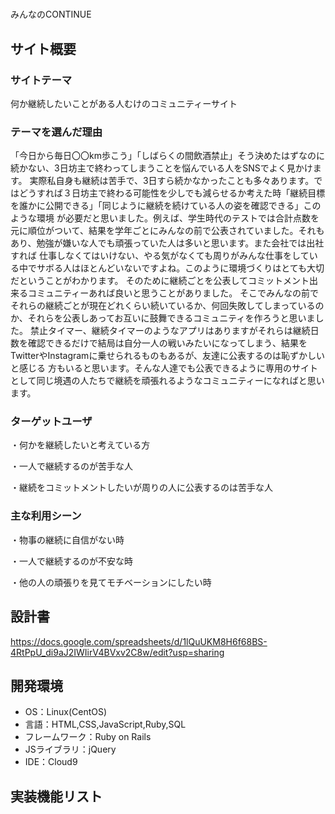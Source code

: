 # <!--ここにアプリ名を入力-->
 みんなのCONTINUE
## サイト概要
### サイトテーマ
<!--何を『目的』とし、どのような『分類』なのかを簡潔に書く-->
 何か継続したいことがある人むけのコミュニティーサイト
### テーマを選んだ理由
<!--なぜこのようなテーマにしたかを説明する-->
​「今日から毎日〇〇km歩こう」「しばらくの間飲酒禁止」そう決めたはずなのに続かない、3日坊主で終わってしまうことを悩んでいる人をSNSでよく見かけます。
実際私自身も継続は苦手で、3日すら続かなかったことも多々あります。ではどうすれば３日坊主で終わる可能性を少しでも減らせるか考えた時「継続目標を誰かに公開できる」「同じように継続を続けている人の姿を確認できる」このような環境
が必要だと思いました。例えば、学生時代のテストでは合計点数を元に順位がついて、結果を学年ごとにみんなの前で公表されていました。それもあり、勉強が嫌いな人でも頑張っていた人は多いと思います。また会社では出社すれば
仕事しなくてはいけない、やる気がなくても周りがみんな仕事をしている中でサボる人はほとんどいないですよね。このように環境づくりはとても大切だということがわかります。
そのために継続ごとを公表してコミットメント出来るコミュニティーあれば良いと思うことがありました。
そこでみんなの前でそれらの継続ごとが現在どれくらい続いているか、何回失敗してしまっているのか、それらを公表しあってお互いに鼓舞できるコミュニティを作ろうと思いました。
禁止タイマー、継続タイマーのようなアプリはありますがそれらは継続日数を確認できるだけで結局は自分一人の戦いみたいになってしまう、結果をTwitterやInstagramに乗せられるものもあるが、友達に公表するのは恥ずかしいと感じる
方もいると思います。そんな人達でも公表できるように専用のサイトとして同じ境遇の人たちで継続を頑張れるようなコミュニティーになればと思います。
### ターゲットユーザ
<!--誰に使ってもらうかを具体的に記載する-->
​・何かを継続したいと考えている方

 ・一人で継続するのが苦手な人

 ・継続をコミットメントしたいが周りの人に公表するのは苦手な人
### 主な利用シーン
<!--どのような時に使うのかの状況を記載すること-->
​・物事の継続に自信がない時

 ・一人で継続するのが不安な時

 ・他の人の頑張りを見てモチベーションにしたい時
## 設計書
<!--テーマを設定・提出する時点では不要です-->
https://docs.google.com/spreadsheets/d/1lQuUKM8H6f68BS-4RtPpU_di9aJ2IWIirV4BVxv2C8w/edit?usp=sharing
​
## 開発環境
- OS：Linux(CentOS)
- 言語：HTML,CSS,JavaScript,Ruby,SQL
- フレームワーク：Ruby on Rails
- JSライブラリ：jQuery
- IDE：Cloud9
​

## 実装機能リスト